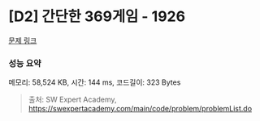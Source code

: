 # [D2] 간단한 369게임 - 1926 

[문제 링크](https://swexpertacademy.com/main/code/problem/problemDetail.do?contestProbId=AV5PTeo6AHUDFAUq) 

### 성능 요약

메모리: 58,524 KB, 시간: 144 ms, 코드길이: 323 Bytes



> 출처: SW Expert Academy, https://swexpertacademy.com/main/code/problem/problemList.do